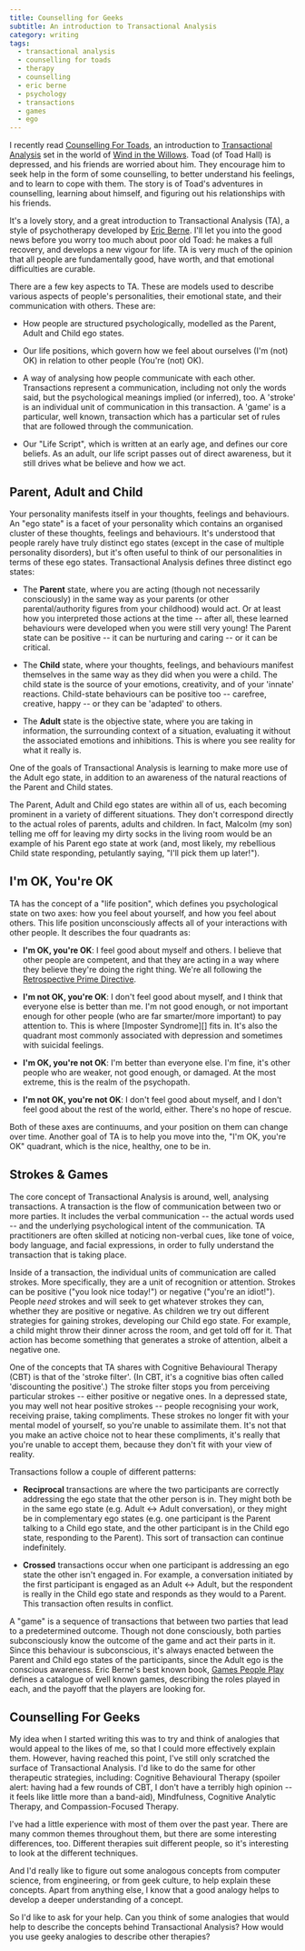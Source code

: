 ```yaml
---
title: Counselling for Geeks
subtitle: An introduction to Transactional Analysis
category: writing
tags:
  - transactional analysis
  - counselling for toads
  - therapy
  - counselling
  - eric berne
  - psychology
  - transactions
  - games
  - ego
---
```


I recently read [Counselling For Toads][], an introduction to
[Transactional Analysis][] set in the world of [Wind in the Willows][]. Toad
(of Toad Hall) is depressed, and his friends are worried about him. They
encourage him to seek help in the form of some counselling, to better
understand his feelings, and to learn to cope with them. The story is of Toad's
adventures in counselling, learning about himself, and figuring out his
relationships with his friends.

It's a lovely story, and a great introduction to Transactional Analysis (TA), a
style of psychotherapy developed by [Eric Berne][]. I'll let you into the good
news before you worry too much about poor old Toad: he makes a full recovery,
and develops a new vigour for life. TA is very much of the opinion that all
people are fundamentally good, have worth, and that emotional difficulties are
curable.

There are a few key aspects to TA. These are models used to describe various
aspects of people's personalities, their emotional state, and their
communication with others. These are:

* How people are structured psychologically, modelled as the Parent, Adult and
  Child ego states.

* Our life positions, which govern how we feel about ourselves (I'm (not) OK)
  in relation to other people (You're (not) OK).

* A way of analysing how people communicate with each other. Transactions
  represent a communication, including not only the words said, but the
  psychological meanings implied (or inferred), too. A 'stroke' is an
  individual unit of communication in this transaction. A 'game' is a
  particular, well known, transaction which has a particular set of rules that
  are followed through the communication.

* Our "Life Script", which is written at an early age, and defines our core
  beliefs. As an adult, our life script passes out of direct awareness, but it
  still drives what be believe and how we act.


## Parent, Adult and Child

Your personality manifests itself in your thoughts, feelings and behaviours. An
"ego state" is a facet of your personality which contains an organised cluster
of these thoughts, feelings and behaviours. It's understood that people rarely
have truly distinct ego states (except in the case of multiple personality
disorders), but it's often useful to think of our personalities in terms of
these ego states. Transactional Analysis defines three distinct ego states:

* The **Parent** state, where you are acting (though not necessarily
  consciously) in the same way as your parents (or other parental/authority
  figures from your childhood) would act. Or at least how you interpreted those
  actions at the time -- after all, these learned behaviours were developed
  when you were still very young! The Parent state can be positive -- it can be
  nurturing and caring -- or it can be critical.

* The **Child** state, where your thoughts, feelings, and behaviours manifest
  themselves in the same way as they did when you were a child. The child state
  is the source of your emotions, creativity, and of your 'innate' reactions.
  Child-state behaviours can be positive too -- carefree, creative, happy -- or
  they can be 'adapted' to others.

* The **Adult** state is the objective state, where you are taking in
  information, the surrounding context of a situation, evaluating it without
  the associated emotions and inhibitions. This is where you see reality for
  what it really is.

One of the goals of Transactional Analysis is learning to make more use of the
Adult ego state, in addition to an awareness of the natural reactions of the
Parent and Child states.

The Parent, Adult and Child ego states are within all of us, each becoming
prominent in a variety of different situations. They don't correspond directly
to the actual roles of parents, adults and children. In fact, Malcolm (my son)
telling me off for leaving my dirty socks in the living room would be an
example of his Parent ego state at work (and, most likely, my rebellious Child
state responding, petulantly saying, "I'll pick them up later!").

## I'm OK, You're OK

TA has the concept of a "life position", which defines you psychological state
on two axes: how you feel about yourself, and how you feel about others. This
life position unconsciously affects all of your interactions with other people.
It describes the four quadrants as:

* **I'm OK, you're OK**: I feel good about myself and others. I believe that
  other people are competent, and that they are acting in a way where they
  believe they're doing the right thing. We're all following the
  [Retrospective Prime Directive](http://www.retrospectives.com/pages/retroPrimeDirective.html).

* **I'm not OK, you're OK**: I don't feel good about myself, and I think that
  everyone else is better than me. I'm not good enough, or not important enough
  for other people (who are far smarter/more important) to pay attention to.
  This is where [Imposter Syndrome][] fits in. It's also the quadrant most
  commonly associated with depression and sometimes with suicidal feelings.

* **I'm OK, you're not OK**: I'm better than everyone else. I'm fine, it's
  other people who are weaker, not good enough, or damaged. At the most
  extreme, this is the realm of the psychopath.

* **I'm not OK, you're not OK**: I don't feel good about myself, and I don't
  feel good about the rest of the world, either. There's no hope of rescue.

Both of these axes are continuums, and your position on them can change over
time. Another goal of TA is to help you move into the, "I'm OK, you're OK"
quadrant, which is the nice, healthy, one to be in.

## Strokes & Games

The core concept of Transactional Analysis is around, well, analysing
transactions. A transaction is the flow of communication between two or more
parties. It includes the verbal communication -- the actual words used -- and
the underlying psychological intent of the communication. TA practitioners are
often skilled at noticing non-verbal cues, like tone of voice, body language,
and facial expressions, in order to fully understand the transaction that is
taking place.

Inside of a transaction, the individual units of communication are called
strokes. More specifically, they are a unit of recognition or attention.
Strokes can be positive ("you look nice today!") or negative ("you're an
idiot!"). People *need* strokes and will seek to get whatever strokes they can,
whether they are positive or negative. As children we try out different
strategies for gaining strokes, developing our Child ego state. For example, a
child might throw their dinner across the room, and get told off for it. That
action has become something that generates a stroke of attention, albeit a
negative one.

One of the concepts that TA shares with Cognitive Behavioural Therapy (CBT) is
that of the 'stroke filter'. (In CBT, it's a cognitive bias often called
'discounting the positive'.) The stroke filter stops you from perceiving
particular strokes -- either positive or negative ones. In a depressed state,
you may well not hear positive strokes -- people recognising your work,
receiving praise, taking compliments. These strokes no longer fit with your
mental model of yourself, so you're unable to assimilate them. It's not that
you make an active choice not to hear these compliments, it's really that
you're unable to accept them, because they don't fit with your view of reality.

Transactions follow a couple of different patterns:

* **Reciprocal** transactions are where the two participants are correctly
  addressing the ego state that the other person is in. They might both be in
  the same ego state (e.g. Adult <-> Adult conversation), or they might be in
  complementary ego states (e.g. one participant is the Parent talking to a
  Child ego state, and the other participant is in the Child ego state,
  responding to the Parent). This sort of transaction can continue indefinitely.

* **Crossed** transactions occur when one participant is addressing an ego
  state the other isn't engaged in. For example, a conversation initiated by
  the first participant is engaged as an Adult <-> Adult, but the respondent is
  really in the Child ego state and responds as they would to a Parent. This transaction often results in conflict.

A "game" is a sequence of transactions that between two parties that lead to a
predetermined outcome. Though not done consciously, both parties subconsciously
know the outcome of the game and act their parts in it. Since this behaviour is
subconscious, it's always enacted between the Parent and Child ego states of
the participants, since the Adult ego is the conscious awareness. Eric Berne's
best known book, [Games People Play][] defines a catalogue of well known games,
describing the roles played in each, and the payoff that the players are
looking for.

## Counselling For Geeks

My idea when I started writing this was to try and think of analogies that
would appeal to the likes of me, so that I could more effectively explain them.
However, having reached this point, I've still only scratched the surface of
Transactional Analysis. I'd like to do the same for other therapeutic
strategies, including: Cognitive Behavioural Therapy (spoiler alert: having had
a few rounds of CBT, I don't have a terribly high opinion -- it feels like
little more than a band-aid), Mindfulness, Cognitive Analytic Therapy, and
Compassion-Focused Therapy.

I've had a little experience with most of them over the past year. There are
many common themes throughout them, but there are some interesting differences,
too. Different therapies suit different people, so it's interesting to look at
the different techniques.

And I'd really like to figure out some analogous concepts from computer
science, from engineering, or from geek culture, to help explain these
concepts. Apart from anything else, I know that a good analogy helps to develop
a deeper understanding of a concept.

So I'd like to ask for your help. Can you think of some analogies that would
help to describe the concepts behind Transactional Analysis? How would you use
geeky analogies to describe other therapies?

[Counselling for Toads]: http://www.amazon.co.uk/gp/product/0415174295/ref=as_li_tl?ie=UTF8&camp=1634&creative=19450&creativeASIN=0415174295&linkCode=as2&tag=mathieoftheen-21&linkId=OLMMOIQQ5J7UM7GM "Counselling for Toads: A Psychological Adventure"
[Transactional Analysis]: http://www.ericberne.com/transactional-analysis/ "an introductory description of Transactional Analysis"
[Wind in the Willows]: http://www.amazon.co.uk/gp/product/1405264152/ref=as_li_tl?ie=UTF8&camp=1634&creative=19450&creativeASIN=1405264152&linkCode=as2&tag=mathieoftheen-21&linkId=7LLEWF36PACNM27P "The Wind in the Willows"
[Eric Berne]: http://www.ericberne.com "Dr. Eric Berne is the author of Games People Play, the groundbreaking book in which he introduces Games and Transactional Analysis to the world."
[Games People Play]: http://www.amazon.co.uk/gp/product/B002RI9IPG/ref=as_li_tl?ie=UTF8&camp=1634&creative=19450&creativeASIN=B002RI9IPG&linkCode=as2&tag=mathieoftheen-21&linkId=IS2G6GHLKK75GK27 "Games People Play: The Psychology of Human Relationships"